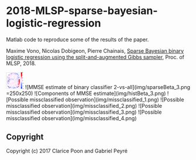 # 2018-MLSP-sparse-bayesian-logistic-regression
Matlab code to reproduce some of the results of the paper.

Maxime Vono, Nicolas Dobigeon, Pierre Chainais, [Sparse Bayesian binary logistic regression using the split-and-augmented Gibbs sampler](https://www.irit.fr/~Maxime.Vono/assets/pdf/MLSP_manuscript.pdf), Proc. of MLSP, 2018.

<img src="img/sparseBeta_3.png" width="48">
![MMSE estimate of binary classifier 2-vs-all](img/sparseBeta_3.png =250x250)
![Components of MMSE estimate](img/histBeta_3.png)
![Possible missclassified observation](img/missclassified_1.png)
![Possible missclassified observation](img/missclassified_2.png)
![Possible missclassified observation](img/missclassified_3.png)
![Possible missclassified observation](img/missclassified_4.png)

Copyright
-------

Copyright (c) 2017 Clarice Poon and Gabriel Peyré
